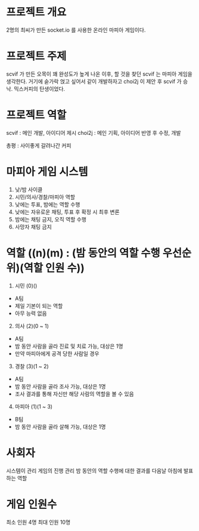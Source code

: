 # 프로젝트 개요
2명의 최씨가 만든 socket.io 를 사용한 온라인 마피아 게임이다.

# 프로젝트 주제
scvif 가 만든 오목이 꽤 완성도가 높게 나온 이후, 할 것을 찾던 scvif 는 마피아 게임을 생각한다.
거기에 숟가락 얹고 싶어서 같이 개발하자고 choi2j 이 제안 후 scvif 가 승낙.
믹스커피의 탄생이었다.

# 프로젝트 역할
scvif : 메인 개발, 아이디어 제시
choi2j : 메인 기획, 아이디어 반영 후 수정, 개발

총평 : 사이좋게 갈려나간 커피

# 마피아 게임 시스템
1. 낮/밤 사이클
2. 시민/의사/경찰/마피아 역할
3. 낮에는 투표, 밤에는 역할 수행
4. 낮에는 자유로운 채팅, 투표 후 확정 시 최후 변론
5. 밤에는 채팅 금지, 오직 역할 수행
6. 사망자 채팅 금지

# 역할 ((n)(m) : (밤 동안의 역할 수행 우선순위)(역할 인원 수))
1. 시민 (0)()
- A팀
- 제일 기본이 되는 역할
- 아무 능력 없음

2. 의사 (2)(0 ~ 1)
- A팀
- 밤 동안 사람을 골라 진료 및 치료 가능, 대상은 1명
- 만약 마피아에게 공격 당한 사람일 경우

3. 경찰 (3)(1 ~ 2)
- A팀
- 밤 동안 사람을 골라 조사 가능, 대상은 1명
- 조사 결과를 통해 자신만 해당 사람의 역할을 볼 수 있음

4. 마피아 (1)(1 ~ 3)
- B팀
- 밤 동안 사람을 골라 살해 가능, 대상은 1명

# 사회자
시스템이 관리
게임의 진행 관리
밤 동안의 역할 수행에 대한 결과를 다음날 아침에 발표하는 역할

# 게임 인원수
최소 인원 4명
최대 인원 10명

